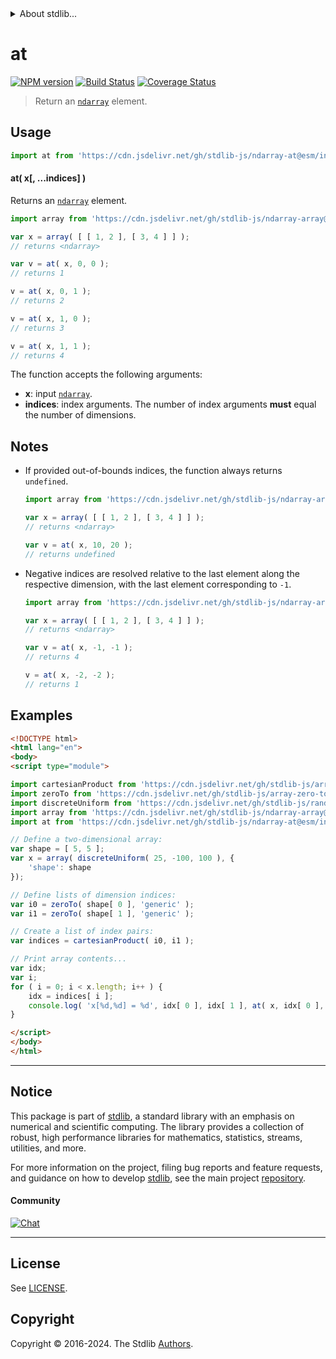 <!--

@license Apache-2.0

Copyright (c) 2024 The Stdlib Authors.

Licensed under the Apache License, Version 2.0 (the "License");
you may not use this file except in compliance with the License.
You may obtain a copy of the License at

   http://www.apache.org/licenses/LICENSE-2.0

Unless required by applicable law or agreed to in writing, software
distributed under the License is distributed on an "AS IS" BASIS,
WITHOUT WARRANTIES OR CONDITIONS OF ANY KIND, either express or implied.
See the License for the specific language governing permissions and
limitations under the License.

-->


<details>
  <summary>
    About stdlib...
  </summary>
  <p>We believe in a future in which the web is a preferred environment for numerical computation. To help realize this future, we've built stdlib. stdlib is a standard library, with an emphasis on numerical and scientific computation, written in JavaScript (and C) for execution in browsers and in Node.js.</p>
  <p>The library is fully decomposable, being architected in such a way that you can swap out and mix and match APIs and functionality to cater to your exact preferences and use cases.</p>
  <p>When you use stdlib, you can be absolutely certain that you are using the most thorough, rigorous, well-written, studied, documented, tested, measured, and high-quality code out there.</p>
  <p>To join us in bringing numerical computing to the web, get started by checking us out on <a href="https://github.com/stdlib-js/stdlib">GitHub</a>, and please consider <a href="https://opencollective.com/stdlib">financially supporting stdlib</a>. We greatly appreciate your continued support!</p>
</details>

# at

[![NPM version][npm-image]][npm-url] [![Build Status][test-image]][test-url] [![Coverage Status][coverage-image]][coverage-url] <!-- [![dependencies][dependencies-image]][dependencies-url] -->

> Return an [`ndarray`][@stdlib/ndarray/ctor] element.

<!-- Section to include introductory text. Make sure to keep an empty line after the intro `section` element and another before the `/section` close. -->

<section class="intro">

</section>

<!-- /.intro -->

<!-- Package usage documentation. -->



<section class="usage">

## Usage

```javascript
import at from 'https://cdn.jsdelivr.net/gh/stdlib-js/ndarray-at@esm/index.mjs';
```

#### at( x\[, ...indices] )

Returns an [`ndarray`][@stdlib/ndarray/ctor] element.

```javascript
import array from 'https://cdn.jsdelivr.net/gh/stdlib-js/ndarray-array@esm/index.mjs';

var x = array( [ [ 1, 2 ], [ 3, 4 ] ] );
// returns <ndarray>

var v = at( x, 0, 0 );
// returns 1

v = at( x, 0, 1 );
// returns 2

v = at( x, 1, 0 );
// returns 3

v = at( x, 1, 1 );
// returns 4
```

The function accepts the following arguments:

-   **x**: input [`ndarray`][@stdlib/ndarray/ctor].
-   **indices**: index arguments. The number of index arguments **must** equal the number of dimensions.

</section>

<!-- /.usage -->

<!-- Package usage notes. Make sure to keep an empty line after the `section` element and another before the `/section` close. -->

<section class="notes">

## Notes

-   If provided out-of-bounds indices, the function always returns `undefined`.

    ```javascript
    import array from 'https://cdn.jsdelivr.net/gh/stdlib-js/ndarray-array@esm/index.mjs';

    var x = array( [ [ 1, 2 ], [ 3, 4 ] ] );
    // returns <ndarray>

    var v = at( x, 10, 20 );
    // returns undefined
    ```

-   Negative indices are resolved relative to the last element along the respective dimension, with the last element corresponding to `-1`.

    ```javascript
    import array from 'https://cdn.jsdelivr.net/gh/stdlib-js/ndarray-array@esm/index.mjs';

    var x = array( [ [ 1, 2 ], [ 3, 4 ] ] );
    // returns <ndarray>

    var v = at( x, -1, -1 );
    // returns 4

    v = at( x, -2, -2 );
    // returns 1
    ```

</section>

<!-- /.notes -->

<!-- Package usage examples. -->

<section class="examples">

## Examples

<!-- eslint no-undef: "error" -->

<!-- eslint-disable new-cap -->

```html
<!DOCTYPE html>
<html lang="en">
<body>
<script type="module">

import cartesianProduct from 'https://cdn.jsdelivr.net/gh/stdlib-js/array-cartesian-product@esm/index.mjs';
import zeroTo from 'https://cdn.jsdelivr.net/gh/stdlib-js/array-zero-to@esm/index.mjs';
import discreteUniform from 'https://cdn.jsdelivr.net/gh/stdlib-js/random-array-discrete-uniform@esm/index.mjs';
import array from 'https://cdn.jsdelivr.net/gh/stdlib-js/ndarray-array@esm/index.mjs';
import at from 'https://cdn.jsdelivr.net/gh/stdlib-js/ndarray-at@esm/index.mjs';

// Define a two-dimensional array:
var shape = [ 5, 5 ];
var x = array( discreteUniform( 25, -100, 100 ), {
    'shape': shape
});

// Define lists of dimension indices:
var i0 = zeroTo( shape[ 0 ], 'generic' );
var i1 = zeroTo( shape[ 1 ], 'generic' );

// Create a list of index pairs:
var indices = cartesianProduct( i0, i1 );

// Print array contents...
var idx;
var i;
for ( i = 0; i < x.length; i++ ) {
    idx = indices[ i ];
    console.log( 'x[%d,%d] = %d', idx[ 0 ], idx[ 1 ], at( x, idx[ 0 ], idx[ 1 ] ) );
}

</script>
</body>
</html>
```

</section>

<!-- /.examples -->

<!-- Section to include cited references. If references are included, add a horizontal rule *before* the section. Make sure to keep an empty line after the `section` element and another before the `/section` close. -->

<section class="references">

</section>

<!-- /.references -->

<!-- Section for related `stdlib` packages. Do not manually edit this section, as it is automatically populated. -->

<section class="related">

</section>

<!-- /.related -->

<!-- Section for all links. Make sure to keep an empty line after the `section` element and another before the `/section` close. -->


<section class="main-repo" >

* * *

## Notice

This package is part of [stdlib][stdlib], a standard library with an emphasis on numerical and scientific computing. The library provides a collection of robust, high performance libraries for mathematics, statistics, streams, utilities, and more.

For more information on the project, filing bug reports and feature requests, and guidance on how to develop [stdlib][stdlib], see the main project [repository][stdlib].

#### Community

[![Chat][chat-image]][chat-url]

---

## License

See [LICENSE][stdlib-license].


## Copyright

Copyright &copy; 2016-2024. The Stdlib [Authors][stdlib-authors].

</section>

<!-- /.stdlib -->

<!-- Section for all links. Make sure to keep an empty line after the `section` element and another before the `/section` close. -->

<section class="links">

[npm-image]: http://img.shields.io/npm/v/@stdlib/ndarray-at.svg
[npm-url]: https://npmjs.org/package/@stdlib/ndarray-at

[test-image]: https://github.com/stdlib-js/ndarray-at/actions/workflows/test.yml/badge.svg?branch=main
[test-url]: https://github.com/stdlib-js/ndarray-at/actions/workflows/test.yml?query=branch:main

[coverage-image]: https://img.shields.io/codecov/c/github/stdlib-js/ndarray-at/main.svg
[coverage-url]: https://codecov.io/github/stdlib-js/ndarray-at?branch=main

<!--

[dependencies-image]: https://img.shields.io/david/stdlib-js/ndarray-at.svg
[dependencies-url]: https://david-dm.org/stdlib-js/ndarray-at/main

-->

[chat-image]: https://img.shields.io/gitter/room/stdlib-js/stdlib.svg
[chat-url]: https://app.gitter.im/#/room/#stdlib-js_stdlib:gitter.im

[stdlib]: https://github.com/stdlib-js/stdlib

[stdlib-authors]: https://github.com/stdlib-js/stdlib/graphs/contributors

[umd]: https://github.com/umdjs/umd
[es-module]: https://developer.mozilla.org/en-US/docs/Web/JavaScript/Guide/Modules

[deno-url]: https://github.com/stdlib-js/ndarray-at/tree/deno
[deno-readme]: https://github.com/stdlib-js/ndarray-at/blob/deno/README.md
[umd-url]: https://github.com/stdlib-js/ndarray-at/tree/umd
[umd-readme]: https://github.com/stdlib-js/ndarray-at/blob/umd/README.md
[esm-url]: https://github.com/stdlib-js/ndarray-at/tree/esm
[esm-readme]: https://github.com/stdlib-js/ndarray-at/blob/esm/README.md
[branches-url]: https://github.com/stdlib-js/ndarray-at/blob/main/branches.md

[stdlib-license]: https://raw.githubusercontent.com/stdlib-js/ndarray-at/main/LICENSE

[@stdlib/ndarray/ctor]: https://github.com/stdlib-js/ndarray-ctor/tree/esm

</section>

<!-- /.links -->
